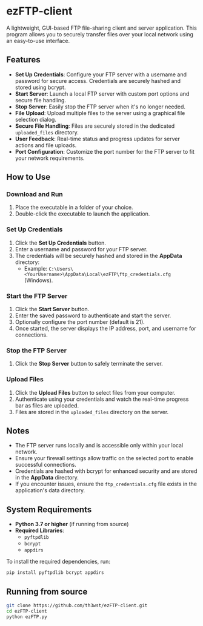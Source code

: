 # ezFTP-client

A lightweight, GUI-based FTP file-sharing client and server application. This program allows you to securely transfer files over your local network using an easy-to-use interface.

## Features

- **Set Up Credentials**: Configure your FTP server with a username and password for secure access. Credentials are securely hashed and stored using bcrypt.
- **Start Server**: Launch a local FTP server with custom port options and secure file handling.
- **Stop Server**: Easily stop the FTP server when it's no longer needed.
- **File Upload**: Upload multiple files to the server using a graphical file selection dialog.
- **Secure File Handling**: Files are securely stored in the dedicated `uploaded_files` directory.
- **User Feedback**: Real-time status and progress updates for server actions and file uploads.
- **Port Configuration**: Customize the port number for the FTP server to fit your network requirements.

## How to Use

### Download and Run

1. Place the executable in a folder of your choice.
2. Double-click the executable to launch the application.

### Set Up Credentials

1. Click the **Set Up Credentials** button.
2. Enter a username and password for your FTP server.
3. The credentials will be securely hashed and stored in the **AppData** directory:
   - Example: `C:\Users\<YourUsername>\AppData\Local\ezFTP\ftp_credentials.cfg` (Windows).

### Start the FTP Server

1. Click the **Start Server** button.
2. Enter the saved password to authenticate and start the server.
3. Optionally configure the port number (default is 21).
4. Once started, the server displays the IP address, port, and username for connections.

### Stop the FTP Server

1. Click the **Stop Server** button to safely terminate the server.

### Upload Files

1. Click the **Upload Files** button to select files from your computer.
2. Authenticate using your credentials and watch the real-time progress bar as files are uploaded.
3. Files are stored in the `uploaded_files` directory on the server.

## Notes

- The FTP server runs locally and is accessible only within your local network.
- Ensure your firewall settings allow traffic on the selected port to enable successful connections.
- Credentials are hashed with bcrypt for enhanced security and are stored in the **AppData** directory.
- If you encounter issues, ensure the `ftp_credentials.cfg` file exists in the application's data directory.

## System Requirements

- **Python 3.7 or higher** (if running from source)
- **Required Libraries**:
  - `pyftpdlib`
  - `bcrypt`
  - `appdirs`

To install the required dependencies, run:

```bash
pip install pyftpdlib bcrypt appdirs
```

## Running from source
```bash
git clone https://github.com/th3wst/ezFTP-client.git
cd ezFTP-client
python ezFTP.py
```


